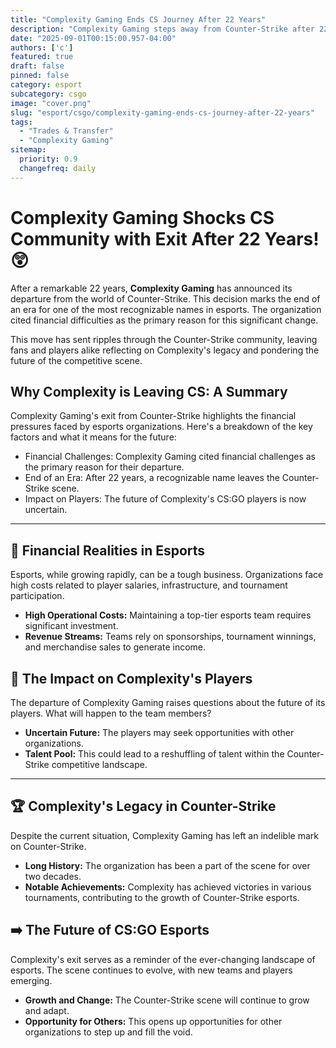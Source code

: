 ```yaml
---
title: "Complexity Gaming Ends CS Journey After 22 Years"
description: "Complexity Gaming steps away from Counter-Strike after 22 years due to financial challenges."
date: "2025-09-01T00:15:00.957-04:00"
authors: ['c']
featured: true
draft: false
pinned: false
category: esport
subcategory: csgo
image: "cover.png"
slug: "esport/csgo/complexity-gaming-ends-cs-journey-after-22-years"
tags:
  - "Trades & Transfer"
  - "Complexity Gaming"
sitemap:
  priority: 0.9
  changefreq: daily
---
```


# Complexity Gaming Shocks CS Community with Exit After 22 Years! 😲

After a remarkable 22 years, **Complexity Gaming** has announced its departure from the world of Counter-Strike. This decision marks the end of an era for one of the most recognizable names in esports. The organization cited financial difficulties as the primary reason for this significant change.

This move has sent ripples through the Counter-Strike community, leaving fans and players alike reflecting on Complexity's legacy and pondering the future of the competitive scene.

## Why Complexity is Leaving CS: A Summary

Complexity Gaming's exit from Counter-Strike highlights the financial pressures faced by esports organizations. Here's a breakdown of the key factors and what it means for the future:

- Financial Challenges: Complexity Gaming cited financial challenges as the primary reason for their departure.
- End of an Era: After 22 years, a recognizable name leaves the Counter-Strike scene.
- Impact on Players: The future of Complexity's CS:GO players is now uncertain.

---

## 💸 Financial Realities in Esports

Esports, while growing rapidly, can be a tough business. Organizations face high costs related to player salaries, infrastructure, and tournament participation.

*   **High Operational Costs:** Maintaining a top-tier esports team requires significant investment.
*   **Revenue Streams:** Teams rely on sponsorships, tournament winnings, and merchandise sales to generate income.

## 🤔 The Impact on Complexity's Players

The departure of Complexity Gaming raises questions about the future of its players. What will happen to the team members?

*   **Uncertain Future:** The players may seek opportunities with other organizations.
*   **Talent Pool:** This could lead to a reshuffling of talent within the Counter-Strike competitive landscape.

---

## 🏆 Complexity's Legacy in Counter-Strike

Despite the current situation, Complexity Gaming has left an indelible mark on Counter-Strike.

*   **Long History:** The organization has been a part of the scene for over two decades.
*   **Notable Achievements:** Complexity has achieved victories in various tournaments, contributing to the growth of Counter-Strike esports.

## ➡️ The Future of CS:GO Esports

Complexity's exit serves as a reminder of the ever-changing landscape of esports. The scene continues to evolve, with new teams and players emerging.

*   **Growth and Change:** The Counter-Strike scene will continue to grow and adapt.
*   **Opportunity for Others:** This opens up opportunities for other organizations to step up and fill the void.